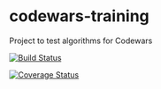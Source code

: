 # codewars-training

Project to test algorithms for Codewars

<a href='https://travis-ci.org/diegourban/codewars-training' target="_blank"><img src='https://travis-ci.org/diegourban/codewars-training.svg?branch=master' alt='Build Status' /></a>

<a href='https://coveralls.io/github/diegourban/codewars-training?branch=master' target="_blank"><img src='https://coveralls.io/repos/github/diegourban/codewars-training/badge.svg?branch=master' alt='Coverage Status' /></a>
